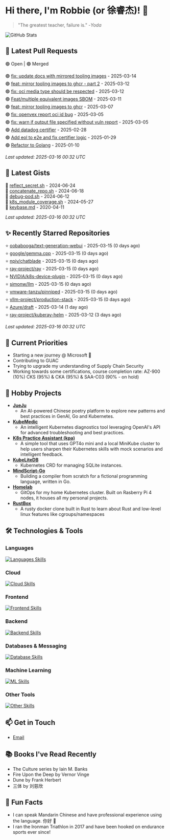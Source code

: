 # Hi there, I'm Robbie (or 徐睿杰)! 👋

> "The greatest teacher, failure is." -_Yoda_

![GitHub Stats](https://github-readme-stats.vercel.app/api?username=robert-cronin&show_icons=true&theme=radical)

<!-- START_SECTION:prs -->
## 🔄 Latest Pull Requests

🟢 Open | 🟣 Merged

🟣 [fix: update docs with mirrored tooling images](https://github.com/project-copacetic/copacetic/pull/955) - 2025-03-14<br>
🟣 [feat: mirror tooling images to ghcr - part 2](https://github.com/project-copacetic/copacetic/pull/947) - 2025-03-12<br>
🟢 [fix: oci media type should be respected](https://github.com/project-copacetic/copacetic/pull/949) - 2025-03-12<br>
🟢 [Feat/multiple equivalent images SBOM](https://github.com/guacsec/guac/pull/2467) - 2025-03-11<br>
🟣 [feat: mirror tooling images to ghcr](https://github.com/project-copacetic/copacetic/pull/946) - 2025-03-07<br>
🟣 [fix: openvex report oci id bug](https://github.com/project-copacetic/copacetic/pull/928) - 2025-03-05<br>
🟣 [fix: warn if output file specified without vuln report](https://github.com/project-copacetic/copacetic/pull/942) - 2025-03-05<br>
🟢 [Add datadog certifier](https://github.com/guacsec/guac/pull/2366) - 2025-02-28<br>
🟢 [Add eol to e2e and fix certifier logic](https://github.com/guacsec/guac/pull/2396) - 2025-01-29<br>
🟢 [Refactor to Golang](https://github.com/sozercan/guac-ai-mole/pull/12) - 2025-01-10<br>

*Last updated: 2025-03-16 00:32 UTC*<!-- END_SECTION:prs -->

<!-- START_SECTION:gists -->
## 📜 Latest Gists

📜 [reflect_secret.sh](https://gist.github.com/robert-cronin/c4df6777ba61bacd45a4bd67b5ea5b34) - 2024-06-24<br>
📜 [concatenate_repo.sh](https://gist.github.com/robert-cronin/02215e61893d6616fc0d269e829b50ed) - 2024-06-18<br>
📜 [debug-pod.sh](https://gist.github.com/robert-cronin/0a76a112fe444bccd50cb7ac56e8b1b5) - 2024-06-12<br>
📜 [k8s_module_coverage.sh](https://gist.github.com/robert-cronin/150e3044b916ebe597478b1294f97da8) - 2024-05-27<br>
📜 [keybase.md](https://gist.github.com/robert-cronin/a8474252ac7483f7c1de43dd8a7308e3) - 2020-04-11<br>

*Last updated: 2025-03-16 00:32 UTC*<!-- END_SECTION:gists -->

<!-- START_SECTION:starred -->
## ✨ Recently Starred Repositories

⭐ [oobabooga/text-generation-webui](https://github.com/oobabooga/text-generation-webui) - 2025-03-15 (0 days ago)<br>
⭐ [google/gemma.cpp](https://github.com/google/gemma.cpp) - 2025-03-15 (0 days ago)<br>
⭐ [npiv/chatblade](https://github.com/npiv/chatblade) - 2025-03-15 (0 days ago)<br>
⭐ [ray-project/ray](https://github.com/ray-project/ray) - 2025-03-15 (0 days ago)<br>
⭐ [NVIDIA/k8s-device-plugin](https://github.com/NVIDIA/k8s-device-plugin) - 2025-03-15 (0 days ago)<br>
⭐ [simonw/llm](https://github.com/simonw/llm) - 2025-03-15 (0 days ago)<br>
⭐ [vmware-tanzu/pinniped](https://github.com/vmware-tanzu/pinniped) - 2025-03-15 (0 days ago)<br>
⭐ [vllm-project/production-stack](https://github.com/vllm-project/production-stack) - 2025-03-15 (0 days ago)<br>
⭐ [Azure/draft](https://github.com/Azure/draft) - 2025-03-14 (1 day ago)<br>
⭐ [ray-project/kuberay-helm](https://github.com/ray-project/kuberay-helm) - 2025-03-12 (3 days ago)<br>

*Last updated: 2025-03-16 00:32 UTC*<!-- END_SECTION:starred -->

## 🔭 Current Priorities

- Starting a new journey @ Microsoft 🚀
- Contributing to GUAC
- Trying to upgrade my understanding of Supply Chain Security
- Working towards some certifications, course completion rate: AZ-900 (10%) CKS (95%) & CKA (95%) & SAA-C03 (90% - on hold)

## 🚀 Hobby Projects

- [**JueJu**](https://github.com/robert-cronin/jueju)
  - An AI-powered Chinese poetry platform to explore new patterns and best practices in GenAI, Go and Kubernetes.
- [**KubeMedic**](https://github.com/robert-cronin/kubemedic)
  - An intelligent Kubernetes diagnostics tool leveraging OpenAI's API for advanced troubleshooting and best practices.
- [**K8s Practice Assistant (kpa)**](https://github.com/robert-cronin/kpa)
  - A simple tool that uses GPT4o mini and a local MiniKube cluster to help users sharpen their Kubernetes skills with mock scenarios and intelligent feedback.
- [**KubeLiteDB**](https://github.com/robert-cronin/KubeLiteDB)
  - Kubernetes CRD for managing SQLite instances.
- [**MindScript-Go**](https://github.com/robert-cronin/mindscript-go)
  - Building a compiler from scratch for a fictional programming language, written in Go.
- [**Homelab**](https://github.com/robert-cronin/homelab)
  - GitOps for my home Kubernetes cluster. Built on Rasberry Pi 4 nodes, it houses all my personal projects.
- [**RustBox**](https://github.com/robert-cronin/rust-box)
  - A rusty docker clone built in Rust to learn about Rust and low-level linux features like cgroups/namespaces

## 🛠️ Technologies & Tools

### Languages

[![Languages Skills](https://skillicons.dev/icons?i=go,typescript,python,bash)](https://skillicons.dev)

### Cloud

[![Cloud Skills](https://skillicons.dev/icons?i=kubernetes,aws,linux,terraform,githubactions,jenkins)](https://skillicons.dev)

### Frontend

[![Frontend Skills](https://skillicons.dev/icons?i=mui,react,redux,figma,styledcomponents,nextjs,vite,css,html,ts)](https://skillicons.dev)

### Backend

[![Backend Skills](https://skillicons.dev/icons?i=nodejs,fastapi,express,postgres,python)](https://skillicons.dev)

### Databases & Messaging

[![Database Skills](https://skillicons.dev/icons?i=mongodb,postgresql,mysql,redis,rabbitmq,kafka)](https://skillicons.dev)

### Machine Learning

[![ML Skills](https://skillicons.dev/icons?i=tensorflow,elasticsearch,pytorch,opencv)](https://skillicons.dev)

### Other Tools

[![Other Skills](https://skillicons.dev/icons?i=vscode,git,docker,jest,cypress,grafana,prometheus,bash)](https://skillicons.dev)

## 📫 Get in Touch

- [Email](mailto:robert.cronin@uqconnect.edu.au)

## 📚 Books I've Read Recently

- The Culture series by Iain M. Banks
- Fire Upon the Deep by Vernor Vinge
- Dune by Frank Herbert
- 三体 by 刘慈欣

## 🌟 Fun Facts

- I can speak Mandarin Chinese and have professional experience using the language. 你好 👋
- I ran the Ironman Triathlon in 2017 and have been hooked on endurance sports ever since!
